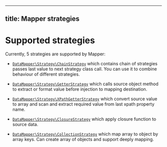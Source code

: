 
---
title: Mapper strategies
---

# Supported strategies

Currently, 5 strategies are supported by Mapper:

* [`DataMapper\Strategy\ChainStrategy`](https://github.com/vklymniuk/dto-mapper/blob/master/src/Strategy/ChainStrategy.php)
which contains chain of strategies passes last value to next strategy class call.
You can use it to combine behaviour of different strategies.


* [`DataMapper\Strategy\GetterStrategy`](https://github.com/vklymniuk/dto-mapper/blob/master/src/Strategy/GetterStrategy.php)
which calls source object method to extract or format value before injection to mapping destination.

* [`DataMapper\Strategy\XPathGetterStrategy`](https://github.com/vklymniuk/dto-mapper/blob/master/src/Strategy/XPathGetterStrategy.php)
which convert source value to array and scan and extract required value from last xpath property name.

* [`DataMapper\Strategy\ClosureStrategy`](https://github.com/vklymniuk/dto-mapper/blob/master/src/Strategy/ClosureStrategy.php)
which apply closure function to source data.

* [`DataMapper\Strategy\CollectionStrategy`](https://github.com/vklymniuk/dto-mapper/blob/master/src/Strategy/CollectionStrategy.php) which map array to object by array keys. Can create array of objects and support deeply mapping.   